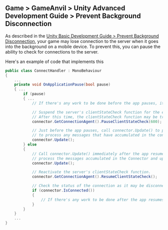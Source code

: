 ## Game > GameAnvil > Unity Advanced Development Guide > Prevent Background Disconnection

As described in the [Unity Basic Development Guide > Prevent Background Disconnection](../unity-basic/unity-basic-08-background-connection.md), your game may lose connection to the server when it goes into the background on a mobile device. To prevent this, you can pause the ability to check for connections to the server.

Here's an example of code that implements this

```c#
public class ConnectHandler : MonoBehaviour
{ 
    ...
    private void OnApplicationPause(bool pause)
    { ...
        if (pause)
        { ...
            // If there's any work to be done before the app pauses, it's handled here.

            // Suspend the server's clientStateCheck function for the entered number of seconds.
            // After this time, the clientStateCheck function may be triggered and the connection may be disconnected. 
            connector.GetConnectionAgent().PauseClientStateCheck(600);

            // Just before the app pauses, call connector.Update() to process the messages that have accumulated on the connector. 
            // to process any messages that have accumulated in the connector and update the state. 
            connector.Update();
        } else
        { 
            // Call connector.Update() immediately after the app resumes to process the messages that have been accumulated in the 
            // process the messages accumulated in the Connector and update the status. 
            connector.Update();

            // Reactivate the server's clientStateCheck function.
            connector.GetConnectionAgent().ResumeClientStateCheck();

            // Check the status of the connection as it may be disconnected if it is resumed after a long pause.
            if (connector.IsConnected())
            { 
                // If there's any work to be done after the app resumes, we'll do it here.
            }
        }
    }
    ...
}
```